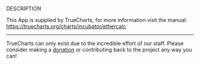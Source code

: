 DESCRIPTION


This App is supplied by TrueCharts, for more information visit the manual: https://truecharts.org/charts/incubator/ethercalc

---

TrueCharts can only exist due to the incredible effort of our staff.
Please consider making a [donation](https://truecharts.org/docs/about/sponsor) or contributing back to the project any way you can!
